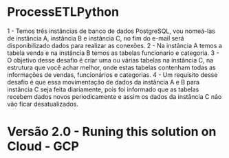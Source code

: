 # ProcessETLPython

1 - Temos três instâncias de banco de dados PostgreSQL, vou nomeá-las de instância A, instância B e instância C, no fim do e-mail será disponibilizado dados para realizar as conexões.
2 - Na instância A temos a tabela venda e na instância B temos as tabelas funcionario e categoria.
3 - O objetivo desse desafio é criar uma ou várias tabelas na instância C, na estrutura que você achar melhor, onde estas tabelas contenham todas as informações de vendas, funcionários e categorias.
4 - Um requisito desse desafio é que essa movimentação de dados da instância A e B para instância C seja feita diariamente, pois foi informado que as tabelas recebem dados novos periodicamente e assim os dados da instância C não vão ficar desatualizados.



# Versão 2.0 - Runing this solution on Cloud - GCP
